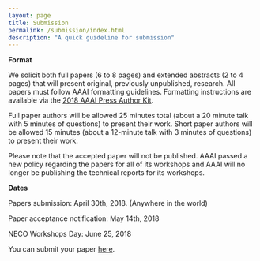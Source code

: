 ```yaml
---
layout: page
title: Submission
permalink: /submission/index.html
description: "A quick guideline for submission"
---
```


**Format**

We solicit both full papers (6 to 8 pages) and extended abstracts (2 to 4 pages) that will present original, previously unpublished, research. All papers must follow AAAI formatting guidelines. Formatting instructions are available via the [2018 AAAI Press Author Kit](http://www.aaai.org/Publications/Templates/AuthorKit18.zip).

Full paper authors will be allowed 25 minutes total (about a 20 minute talk with 5 minutes of questions) to present their work. Short paper authors will be allowed 15 minutes (about a 12-minute talk with 3 minutes of questions) to present their work.

Please note that the accepted paper will not be published. AAAI passed a new policy regarding the papers for all of its workshops and AAAI will no longer be publishing the technical reports for its workshops. 


**Dates**

Papers submission: April 30th, 2018. (Anywhere in the world)

Paper acceptance notification: May 14th, 2018

NECO Workshops Day: June 25, 2018

You can submit your paper [here](https://easychair.org/conferences/?conf=neco2018).